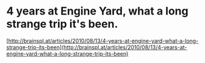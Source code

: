 <!--
id: 948247941
link: http://tumblr.atmos.org/post/948247941/4-years-at-engine-yard-what-a-long-strange-trip-its
slug: 4-years-at-engine-yard-what-a-long-strange-trip-its
date: Fri Aug 13 2010 11:03:57 GMT-0700 (PDT)
publish: 2010-08-013
tags: 
title: 4 years at Engine Yard, what a long strange trip it's been.
-->


4 years at Engine Yard, what a long strange trip it's been.
===========================================================

[http://brainspl.at/articles/2010/08/13/4-years-at-engine-yard-what-a-long-strange-trip-its-been](http://brainspl.at/articles/2010/08/13/4-years-at-engine-yard-what-a-long-strange-trip-its-been)

